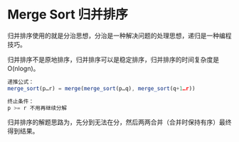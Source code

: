 # Merge Sort 归并排序

归并排序使用的就是分治思想，分治是一种解决问题的处理思想，递归是一种编程技巧。

归并排序不是原地排序，归并排序可以是稳定排序，归并排序的时间复杂度是 O(nlogn)。

```js
递推公式：
merge_sort(p…r) = merge(merge_sort(p…q), merge_sort(q+1…r))

终止条件：
p >= r 不用再继续分解
```

归并排序的解题思路为，先分到无法在分，然后两两合并（合并时保持有序）最终得到结果。